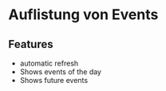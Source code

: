# Auflistung von Events

## Features

* automatic refresh
* Shows events of the day
* Shows future events
